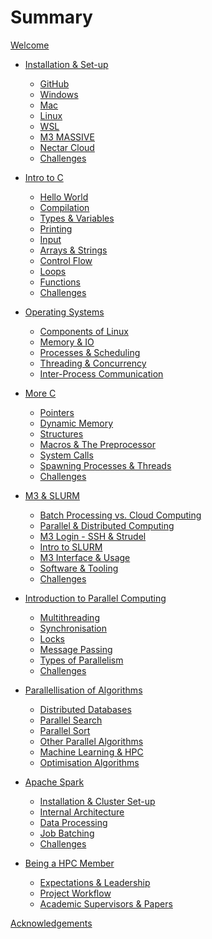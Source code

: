 # Summary

[Welcome](home.md)

- [Installation & Set-up](./chapter1/getting-started.md)
  - [GitHub](./chapter1/github.md)
  - [Windows](./chapter1/windows.md)
  - [Mac](./chapter1/mac.md)
  - [Linux](./chapter1/linux.md)
  - [WSL](./chapter1/wsl.md)
  - [M3 MASSIVE](./chapter1/m3.md)
  - [Nectar Cloud](./chapter1/nectar.md)
  - [Challenges](./chapter1/challenges.md)

- [Intro to C](./chapter2/intro-to-c.md)
  - [Hello World](./chapter2/helloworld.md)
  - [Compilation](./chapter2/compilation.md)
  - [Types & Variables](./chapter2/vars.md)
  - [Printing](./chapter2/printing.md)
  - [Input](./chapter2/input.md)
  - [Arrays & Strings](./chapter2/array.md)
  - [Control Flow](./chapter2/ctrl-flow.md)
  - [Loops](./chapter2/loops.md)
  - [Functions](./chapter2/functions.md)
  - [Challenges]()

- [Operating Systems]()
  - [Components of Linux]()
  - [Memory & IO]()
  - [Processes & Scheduling]()
  - [Threading & Concurrency]()
  - [Inter-Process Communication]()

- [More C]()
  - [Pointers](./chapter2/pointers.md)
  - [Dynamic Memory](./chapter2/memory.md)
  - [Structures](./chapter2/structs.md)
  - [Macros & The Preprocessor](./chapter2/macros.md)
  - [System Calls]()
  - [Spawning Processes & Threads]()
  - [Challenges](./chapter2/challenges.md)

- [M3 & SLURM](./chapter5/chapter5.md)

  - [Batch Processing vs. Cloud Computing](./chapter5/batch-cloud.md)
  - [Parallel & Distributed Computing](./chapter5/parallel-distributed.md)
  - [M3 Login - SSH & Strudel](./chapter5/login.md)
  - [Intro to SLURM](./chapter5/slurm_intro.md)
  - [M3 Interface & Usage](./chapter5/m3-interface.md)
  - [Software & Tooling](./chapter5/software-tooling.md)
  - [Challenges](./chapter5/challenges.md)

- [Introduction to Parallel Computing](./chapter8/chapter8.md)
  - [Multithreading](./chapter8/multithreading.md)
  - [Synchronisation](./chapter8/synchronisation.md)
  - [Locks](./chapter8/locks.md)
  - [Message Passing](./chapter8/message-passing.md)
  - [Types of Parallelism](./chapter8/parallelism.md)
  - [Challenges](./chapter8/challenges.md)

- [Parallellisation of Algorithms](./chapter7/parallellisation-of-algorithms.md)
  - [Distributed Databases]()
  - [Parallel Search]()
  - [Parallel Sort]()
  - [Other Parallel Algorithms]()
  - [Machine Learning & HPC]()
  - [Optimisation Algorithms]()

- [Apache Spark](./chapter10/chapter10.md)
  - [Installation & Cluster Set-up](./chapter10/set-up.md)
  - [Internal Architecture](./chapter10/internals.md)
  - [Data Processing](./chapter10/data-processing.md)
  - [Job Batching](./chapter10/job-batching.md)
  - [Challenges](./chapter10/challenges.md)

- [Being a HPC Member](./chapter11/chapter11.md)

  - [Expectations & Leadership](./chapter11/expectations-leadership.md)
  - [Project Workflow](./chapter11/project-workflow.md)
  - [Academic Supervisors & Papers](./chapter11/supervisors-papers.md)

[Acknowledgements](./acknowledgements.md)
